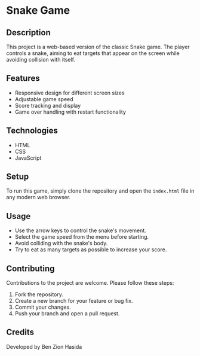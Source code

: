 # Snake Game

## Description
This project is a web-based version of the classic Snake game. The player controls a snake, aiming to eat targets that appear on the screen while avoiding collision with itself.

## Features
- Responsive design for different screen sizes
- Adjustable game speed
- Score tracking and display
- Game over handling with restart functionality

## Technologies
- HTML
- CSS
- JavaScript

## Setup
To run this game, simply clone the repository and open the `index.html` file in any modern web browser.

## Usage
- Use the arrow keys to control the snake's movement.
- Select the game speed from the menu before starting.
- Avoid colliding with the snake's body.
- Try to eat as many targets as possible to increase your score.

## Contributing
Contributions to the project are welcome. Please follow these steps:
1. Fork the repository.
2. Create a new branch for your feature or bug fix.
3. Commit your changes.
4. Push your branch and open a pull request.

## Credits
Developed by Ben Zion Hasida

